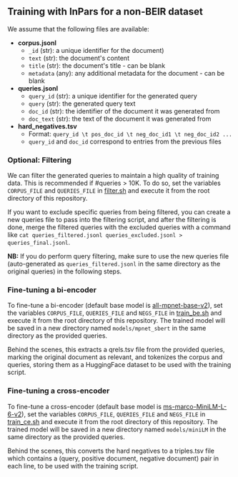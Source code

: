 ## Training with InPars for a non-BEIR dataset
We assume that the following files are available:
- **corpus.jsonl**
  - `_id` (str): a unique identifier for the document)
  - `text` (str): the document's content
  - `title` (str): the document's title - can be blank
  - `metadata` (any): any additional metadata for the document - can be blank
- **queries.jsonl**
  - `query_id` (str): a unique identifier for the generated query
  - `query` (str): the generated query text
  - `doc_id` (str): the identifier of the document it was generated from
  - `doc_text` (str): the text of the document it was generated from
- **hard_negatives.tsv**
  - Format: `query_id \t pos_doc_id \t neg_doc_id1 \t neg_doc_id2 ...`
  - `query_id` and `doc_id` correspond to entries from the previous files

### Optional: Filtering
We can filter the generated queries to maintain a high quality of training data. This is recommended if #queries > 10K. To do so, set the variables `CORPUS_FILE` and `QUERIES_FILE` in [filter.sh](./filter.sh) and execute it from the root directory of this repository.

If you want to exclude specific queries from being filtered, you can create a new queries file to pass into the filtering script, and after the filtering is done, merge the filtered queries with the excluded queries with a command like `cat queries_filtered.jsonl queries_excluded.jsonl > queries_final.jsonl`.

**NB:** If you do perform query filtering, make sure to use the new queries file (auto-generated as `queries_filtered.jsonl` in the same directory as the original queries) in the following steps.

### Fine-tuning a bi-encoder
To fine-tune a bi-encoder (default base model is [all-mpnet-base-v2](https://huggingface.co/sentence-transformers/all-mpnet-base-v2)), set the variables `CORPUS_FILE`, `QUERIES_FILE` and `NEGS_FILE` in [train_be.sh](./train_be.sh) and execute it from the root directory of this repository. The trained model will be saved in a new directory named `models/mpnet_sbert` in the same directory as the provided queries.

Behind the scenes, this extracts a qrels.tsv file from the provided queries, marking the original document as relevant, and tokenizes the corpus and queries, storing them as a HuggingFace dataset to be used with the training script.

### Fine-tuning a cross-encoder
To fine-tune a cross-encoder (default base model is [ms-marco-MiniLM-L-6-v2](https://huggingface.co/cross-encoder/ms-marco-MiniLM-L-6-v2)), set the variables `CORPUS_FILE`, `QUERIES_FILE` and `NEGS_FILE` in [train_ce.sh](./train_ce.sh) and execute it from the root directory of this repository. The trained model will be saved in a new directory named `models/miniLM` in the same directory as the provided queries.

Behind the scenes, this converts the hard negatives to a triples.tsv file which contains a (query, positive document, negative document) pair in each line, to be used with the training script.
